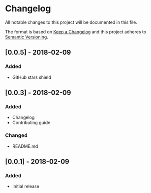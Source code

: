 # Changelog

All notable changes to this project will be documented in this file.

The format is based on [Keep a Changelog](http://keepachangelog.com/en/1.0.0/)
and this project adheres to [Semantic Versioning](http://semver.org/spec/v2.0.0.html).

## [0.0.5] - 2018-02-09
### Added
- GitHub stars shield

## [0.0.3] - 2018-02-09
### Added
- Changelog
- Contributing guide
### Changed
- README.md

## [0.0.1] - 2018-02-09
### Added
- Initial release
